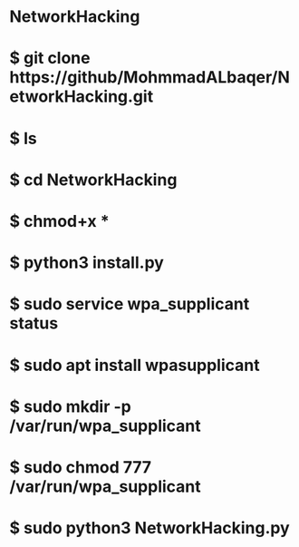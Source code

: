 # NetworkHacking

# $ git clone https://github/MohmmadALbaqer/NetworkHacking.git
# $ ls
# $ cd NetworkHacking
# $ chmod+x *
# $ python3 install.py
# $ sudo service wpa_supplicant status
# $ sudo apt install wpasupplicant
# $ sudo mkdir -p /var/run/wpa_supplicant
# $ sudo chmod 777 /var/run/wpa_supplicant
# $ sudo python3 NetworkHacking.py

